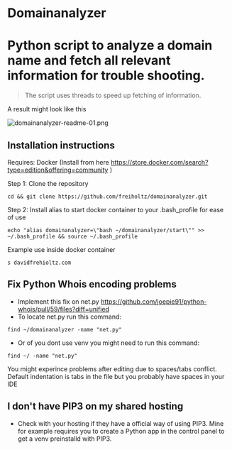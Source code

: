 # Domainanalyzer
# Python script to analyze a domain name and fetch all relevant information for trouble shooting.

> The script uses threads to speed up fetching of information.

A result might look like this

![domainanalyzer-readme-01.png](https://github.com/freiholtz/domainanalyzer/raw/master/docs/domainanalyzer-readme-01.png)


## Installation instructions

Requires: Docker (Install from here https://store.docker.com/search?type=edition&offering=community )

Step 1: Clone the repository
```
cd && git clone https://github.com/freiholtz/domainanalyzer.git
```

Step 2: Install alias to start docker container to your .bash_profile for ease of use
```
echo "alias domainanalyzer=\"bash ~/domainanalyzer/start\"" >> ~/.bash_profile && source ~/.bash_profile
```

Example use inside docker container
```
s davidfrehioltz.com
```

## Fix Python Whois encoding problems

* Implement this fix on net.py https://github.com/joepie91/python-whois/pull/59/files?diff=unified
* To locate net.py run this command:
```
find ~/domainanalyzer -name "net.py"
```
* Or of you dont use venv you might need to run this command:
```
find ~/ -name "net.py"
```
You might experince problems after editing due to spaces/tabs conflict.
Default indentation is tabs in the file but you probably have spaces in your IDE

## I don't have PIP3 on my shared hosting
* Check with your hosting if they have a official way of using PIP3. Mine for example requires you to create a Python app in the control panel to get a venv preinstalld with PIP3.
